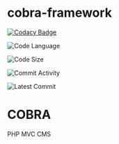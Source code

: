 # cobra-framework

[![Codacy Badge](https://api.codacy.com/project/badge/Grade/d022f2b60fbd4d07825398c3b92c73be)](https://app.codacy.com/app/webmaster_11/cobra-framework?utm_source=github.com&utm_medium=referral&utm_content=phpfyi/cobra-framework&utm_campaign=Badge_Grade_Dashboard)

![Code Language](https://img.shields.io/github/languages/top/phpfyi/cobra-framework)

![Code Size](https://img.shields.io/github/languages/code-size/phpfyi/cobra-framework)

![Commit Activity](https://img.shields.io/github/commit-activity/m/phpfyi/cobra-framework)

![Latest Commit](https://img.shields.io/github/last-commit/phpfyi/cobra-framework)

# COBRA

PHP MVC CMS
